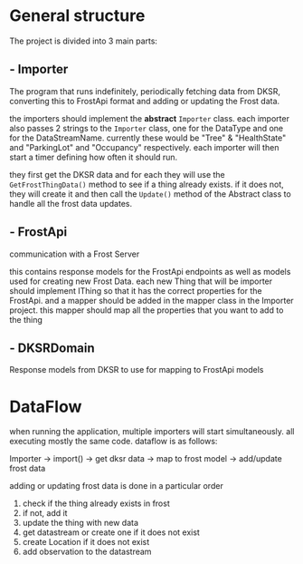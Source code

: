 # General structure

The project is divided into 3 main parts:

## - Importer
The program that runs indefinitely,
periodically fetching data from DKSR, converting this to FrostApi format and adding or updating the Frost data.

the importers should implement the **abstract** `Importer` class.
each importer also passes 2 strings to the `Importer` class, one for the DataType and one for the DataStreamName.
currently these would be "Tree" & "HealthState" and "ParkingLot" and "Occupancy" respectively.
each importer will then start a timer defining how often it should run.

they first get the DKSR data and for each they will use the `GetFrostThingData()` method to see if a thing already exists.
if it does not, they will create it and then call the `Update()` method of the Abstract class to handle all the frost data updates.

## - FrostApi
communication with a Frost Server

this contains response models for the FrostApi endpoints as well as models used for creating new Frost Data.
each new Thing that will be importer should implement IThing so that it has the correct properties for the FrostApi.
and a mapper should be added in the mapper class in the Importer project. this mapper should map all the properties that you want to add to the thing

## - DKSRDomain
Response models from DKSR to use for mapping to FrostApi models


# DataFlow

when running the application, multiple importers will start simultaneously. all executing mostly the same code.
dataflow is as follows:

Importer -> import() -> get dksr data -> map to frost model -> add/update frost data

adding or updating frost data is done in a particular order
1. check if the thing already exists in frost
2. if not, add it
3. update the thing with new data
4. get datastream or create one if it does not exist
5. create Location if it does not exist
6. add observation to the datastream
